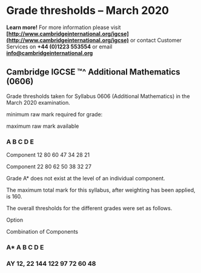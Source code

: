 # Grade thresholds – March 2020 

**Learn more!** For more information please visit **[http://www.cambridgeinternational.org/igcse](http://www.cambridgeinternational.org/igcse)** or contact Customer Services on **+44 (0)1223 553554** or email **info@cambridgeinternational.org** 

## Cambridge IGCSE ™^ Additional Mathematics (0606) 

 Grade thresholds taken for Syllabus 0606 (Additional Mathematics) in the March 2020 examination. 

 minimum raw mark required for grade: 

 maximum raw mark available 

### A B C D E 

 Component 12 80 60 47 34 28 21 

 Component 22 80 62 50 38 32 27 

 Grade A* does not exist at the level of an individual component. 

 The maximum total mark for this syllabus, after weighting has been applied, is 160. 

 The overall thresholds for the different grades were set as follows. 

 Option 

 Combination of Components 

### A* A B C D E 

### AY 12, 22 144 122 97 72 60 48 


